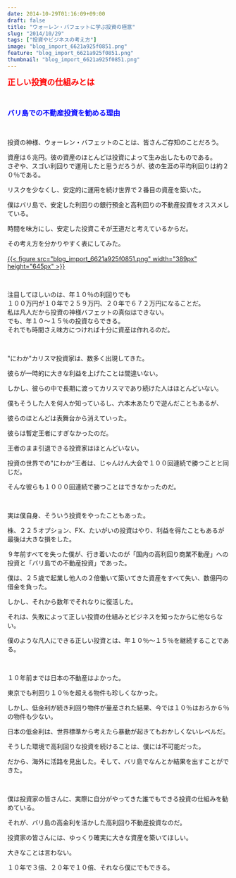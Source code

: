 ```yaml
---
date: 2014-10-29T01:16:09+09:00
draft: false
title: "ウォーレン・バフェットに学ぶ投資の極意"
slug: "2014/10/29"
tags: ["投資やビジネスの考え方"]
image: "blog_import_6621a925f0851.png"
feature: "blog_import_6621a925f0851.png"
thumbnail: "blog_import_6621a925f0851.png"
---
```

<p><font color="#ff0000" size="4"><strong>正しい投資の仕組みとは</strong></font></p><br/><p><font color="#0000ff" size="3"><strong>バリ島での不動産投資を勧める理由</strong></font></p><br/><p>投資の神様、ウォーレン・バフェットのことは、皆さんご存知のことだろう。</p><p>資産は６兆円。彼の資産のほとんどは投資によって生み出したものである。<br/>さぞや、スゴい利回りで運用したと思うだろうが、彼の生涯の平均利回りは約２０％である。</p><p>リスクを少なくし、安定的に運用を続け世界で２番目の資産を築いた。</p><p>僕はバリ島で、安定した利回りの銀行預金と高利回りの不動産投資をオススメしている。</p><p>時間を味方にし、安定した投資こそが王道だと考えているからだ。</p><p>その考え方を分かりやすく表にしてみた。<br/><br/><a href="blog_import_6621a9271d02f.png">{{< figure src="blog_import_6621a925f0851.png" width="389px" height="645px" >}}</a> <br/></p><br/><p>注目してほしいのは、年１０％の利回りでも<br/>１００万円が１０年で２５９万円、２０年で６７２万円になることだ。<br/>私は凡人だから投資の神様バフェットの真似はできない。<br/>でも、年１０～１５％の投資ならできる。<br/>それでも時間さえ味方につければ十分に資産は作れるのだ。</p><br/><p>"にわか"カリスマ投資家は、数多く出現してきた。</p><p>彼らが一時的に大きな利益を上げたことは間違いない。</p><p>しかし、彼らの中で長期に渡ってカリスマであり続けた人はほとんどいない。</p><p>僕もそうした人を何人か知っているし、六本木あたりで遊んだこともあるが、</p><p>彼らのほとんどは表舞台から消えていった。</p><p>彼らは暫定王者にすぎなかったのだ。</p><p>王者のまま引退できる投資家はほとんどいない。</p><p>投資の世界での"にわか"王者は、じゃんけん大会で１００回連続で勝つことと同じだ。</p><p>そんな彼らも１０００回連続で勝つことはできなかったのだ。</p><br/><p>実は僕自身、そういう投資をやったこともあった。</p><p>株、２２５オプション、FX、たいがいの投資はやり、利益を得たこともあるが最後は大きな損をした。</p><p>９年前すべてを失った僕が、行き着いたのが「国内の高利回り商業不動産」への投資と「バリ島での不動産投資」であった。</p><p>僕は、２５歳で起業し他人の２倍働いて築いてきた資産をすべて失い、数億円の借金を負った。</p><p>しかし、それから数年でそれなりに復活した。</p><p>それは、失敗によって正しい投資の仕組みとビジネスを知ったからに他ならない。</p><p>僕のような凡人にできる正しい投資とは、年１０％～１５％を継続することである。</p><br/><p>１０年前までは日本の不動産はよかった。</p><p>東京でも利回り１０％を超える物件も珍しくなかった。</p><p>しかし、低金利が続き利回り物件が量産された結果、今では１０％はおろか６％の物件も少ない。</p><p>日本の低金利は、世界標準から考えたら暴動が起きてもおかしくないレベルだ。</p><p>そうした環境で高利回りな投資を続けることは、僕には不可能だった。</p><p>だから、海外に活路を見出した。そして、バリ島でなんとか結果を出すことができた。</p><br/><p>僕は投資家の皆さんに、実際に自分がやってきた誰でもできる投資の仕組みを勧めている。</p><p>それが、バリ島の高金利を活かした高利回り不動産投資なのだ。</p><p>投資家の皆さんには、ゆっくり確実に大きな資産を築いてほしい。</p><p>大きなことは言わない。</p><p>１０年で３倍、２０年で１０倍、それなら僕にでもできる。</p><br/>

